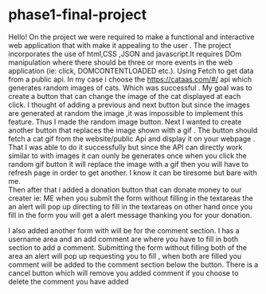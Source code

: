 # phase1-final-project
Hello! 
On the project we were required to make a functional and interactive web application that with make it appealing to the user . 
The project incorporates the use of html,CSS ,JSON and javascript.It requires DOm manipulation where there should be three or more events in the web application (ie: click, DOMCONTENTLOADED etc.).
Using Fetch to get data from a public api. In my case i choose the https://cataas.com/#/ api which generates random images of cats. Which was successful . 
My goal was to create a button that can change the image of the cat displayed at each click. I thought of adding a previous and next button but since the images are generated at random the image ,it was impossible to implement this feature. Thus I made the random image button. 
Next I wanted to create another button that replaces the 
image shown with a gif . The button should fetch  a cat gif from the website/public Api and display it on your webpage . That I was able to do it successfully but since the API can directly work similar to with images it can ounly be generates once when you click the random gif button it will replace the image with a gif then you will have to refresh page in order to get another. I know it can be tiresome but bare with me.  
Then after that i added a donation button that can donate money to our creater ie: ME when you submit the form without filling in the textareas the an alert will pop up directing to fill in the textareas on other hand once you fill in the form you will get a alert message thanking you for your donation. 

I also added another form with will be for the comment section. I has a username area and an add comment are where you have to fill in both section to add a comment. Submitting the form without filling both of the area an alert will pop up requesting you to fill , when both are filled you comment will be added to the comment section below the button. There is a cancel button which  will remove you added comment if you choose to delete the comment you have added